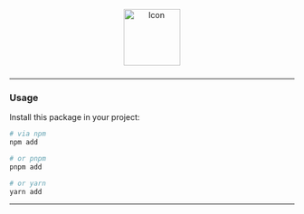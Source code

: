 <p align="center">
	<!-- MO TODO dont forget to replace alt -->
	<img src="https://raw.githubusercontent.com/CarbonicSoda//master/media/icon.png" width="100" alt="Icon">
</p>
<h3 align="center"></h3>
<p align="center"></p>

---

### Usage

Install this package in your project:

```bash
# via npm
npm add

# or pnpm
pnpm add

# or yarn
yarn add
```

---

_&emsp;_
